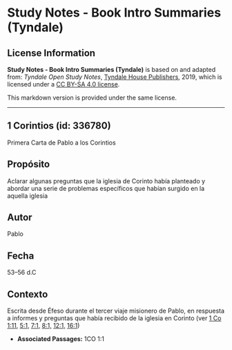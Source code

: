# Study Notes - Book Intro Summaries (Tyndale)

## License Information

**Study Notes - Book Intro Summaries (Tyndale)** is based on and adapted from: _Tyndale Open Study Notes_, [Tyndale House Publishers](https://tyndaleopenresources.com/), 2019, which is licensed under a [CC BY-SA 4.0 license](https://creativecommons.org/licenses/by-sa/4.0/legalcode.en).

This markdown version is provided under the same license.



--------------------------------

## 1 Corintios (id: 336780)

Primera Carta de Pablo a los Corintios

Propósito
---------

Aclarar algunas preguntas que la iglesia de Corinto había planteado y abordar una serie de problemas específicos que habían surgido en la aquella iglesia

Autor
-----

Pablo

Fecha
-----

53–56 d.C

Contexto
--------

Escrita desde Éfeso durante el tercer viaje misionero de Pablo, en respuesta a informes y preguntas que había recibido de la iglesia en Corinto (ver [1 Co 1:11,](https://ref.ly/1Cor1:11) [5:1,](https://ref.ly/1Cor5:1) [7:1,](https://ref.ly/1Cor7:1) [8:1,](https://ref.ly/1Cor8:1) [12:1,](https://ref.ly/1Cor12:1) [16:1](https://ref.ly/1Cor16:1))

* **Associated Passages:** 1CO 1:1

